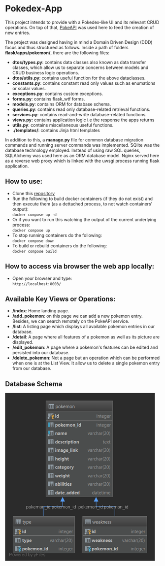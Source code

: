# Pokedex-App 
This project intends to provide with a Pokedex-like UI and its relevant CRUD operations.
On top of that, [PokeAPI](https://pokeapi.co/) was used here to feed the creation of new entries.

The project was designed having in mind a Domain Driven Design (DDD) focus and thus structured as follows.
Inside a path of folders **flask/apps/pokemon/**, there are the following files:
- **dtos/types.py**: contains data classes also known as data transfer classes, which allow us to separate concerns between models and CRUD business logic operations.
- **dtos/utils.py**: contains useful function for the above dataclasses.
- **constants.py**: contains constant read only values such as enumations or scalar values.
- **exceptions.py**: contains custom exceptions.
- **forms.py**: contains flask_wtf forms.
- **models.py**: contains ORM for database schema.
- **queries.py**: contains read only database-related retrieval functions.
- **services.py**: contains read-and-write database-related functions.
- **views.py:** contains application logic i.e the response the apps returns
- **utils.py**: contains miscellaneous useful functions.
- **./templates/**: contains Jinja html templates


In addition to this, a **manage.py** file for common database migration commands and running server commands was implemented.
SQlite was the database technology employed. Instead of using raw SQL queries, SQLAlchemy was used here as an ORM database model.
Nginx served here as a reverse web proxy which is linked with the uwsgi process running flask application.

## How to use:    
- Clone this  [repository](https://github.com/aerosback/pokedex-app)  
- Run the following to build docker containers (if they do not exist) and then execute them (as a dettached process, to not watch containers' output):<br />
    `docker compose up -d` 
- Or if you want to run this watching the output of the current underlying process:<br />
    `docker compose up` 
- To stop running containers do the following:<br />
    `docker compose down`
- To build or rebuild containers do the following:<br /> 
    `docker compose build`

## How to access via browser the web app locally: 

- Open your browser and type:   
    `http://localhost:8003/`

## Available Key Views or Operations:

- **/index**: Home landing page.
- **/add_pokemon**: on this page we can add a new pokemon entry. Besides, we can search remotely on the PokeAPI service.
- **/list**: A listing page which displays all available pokemon entries in our database.
- **/detail**: A page where all features of a pokemon as well as its picture are displayed.
- **/edit_pokemon**: A page where a pokemon's features can be edited and persisted into our database.
- **/delete_pokemon**: Not a page but an operation which can be performed when one is at the List View. It allow us to delete a single pokemon entry from our database.

## Database Schema
![enter image description here](https://github.com/aerosback/pokedex-app/blob/943e7f28a5c955e221f021e400332fe99e1f178c/flask/assets/database_schema.png)

